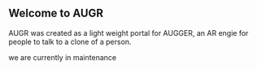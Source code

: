 ## Welcome to AUGR
AUGR was created as a light weight portal for AUGGER, an AR engie for people to talk to a clone of a person.

we are currently in maintenance
